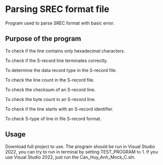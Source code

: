 # Parsing SREC format file
Program used to parse SREC format with basic error.
## Purpose of the program
To check if the line contains only hexadecimal characters.

To check if the S-record line terminates correctly.

To determine the data record type in the S-record file.

To check the line count in the S-record file.

To check the checksum of an S-record line.

To check the byte count in an S-record line.

To check if the line starts with an S-record identifier.

To check S-type of line in file S-record format.

## Usage

Download full project to use. The program should be run in Visual Studio 2022, you can try to run in terminal by setting TEST_PROGRAM to 1.
If you use Visual Studio 2022, just run the Can_Huy_Anh_Mock_C.sln.

